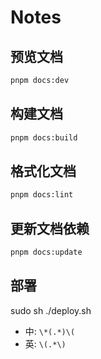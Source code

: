 # Notes

## 预览文档

```sh
pnpm docs:dev
```

## 构建文档

```sh
pnpm docs:build
```

## 格式化文档

```sh
pnpm docs:lint
```

## 更新文档依赖

```sh
pnpm docs:update
```

## 部署

sudo sh ./deploy.sh

- 中: `\*(.*)\(`
- 英: `\(.*\)`
